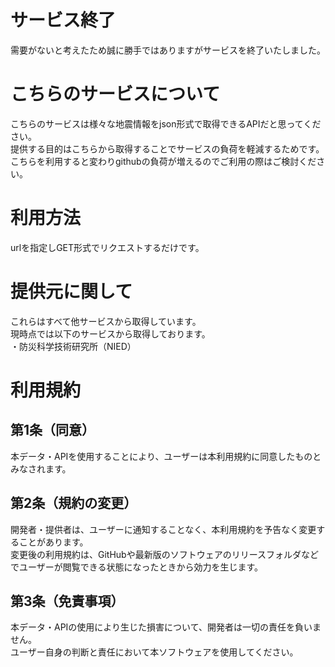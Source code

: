 # サービス終了
需要がないと考えたため誠に勝手ではありますがサービスを終了いたしました。

# こちらのサービスについて
こちらのサービスは様々な地震情報をjson形式で取得できるAPIだと思ってください。<br>
提供する目的はこちらから取得することでサービスの負荷を軽減するためです。<br>
こちらを利用すると変わりgithubの負荷が増えるのでご利用の際はご検討ください。

# 利用方法
urlを指定しGET形式でリクエストするだけです。

# 提供元に関して
これらはすべて他サービスから取得しています。<br>
現時点では以下のサービスから取得しております。<br>
・防災科学技術研究所（NIED）

# 利用規約
## 第1条（同意）
本データ・APIを使用することにより、ユーザーは本利用規約に同意したものとみなされます。

## 第2条（規約の変更）
開発者・提供者は、ユーザーに通知することなく、本利用規約を予告なく変更することがあります。<br>
変更後の利用規約は、GitHubや最新版のソフトウェアのリリースフォルダなどでユーザーが閲覧できる状態になったときから効力を生じます。

## 第3条（免責事項）
本データ・APIの使用により生じた損害について、開発者は一切の責任を負いません。<br>
ユーザー自身の判断と責任において本ソフトウェアを使用してください。
